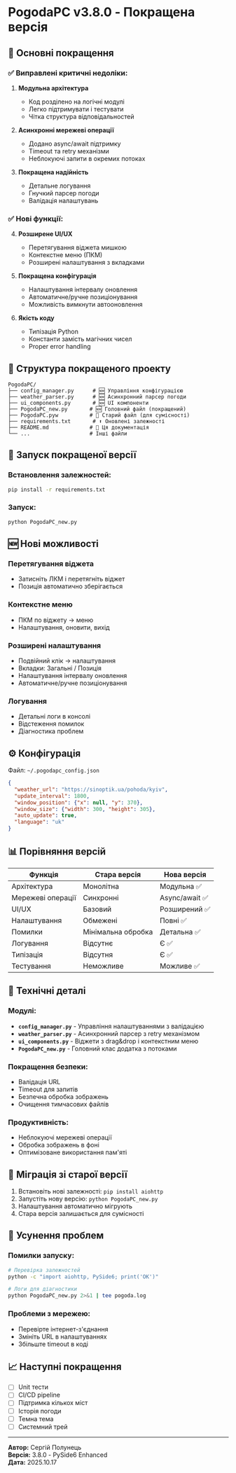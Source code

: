 # PogodaPC v3.8.0 - Покращена версія

## 🎯 Основні покращення

### ✅ **Виправлені критичні недоліки:**

1. **Модульна архітектура**
   - Код розділено на логічні модулі
   - Легко підтримувати і тестувати
   - Чітка структура відповідальностей

2. **Асинхронні мережеві операції**
   - Додано async/await підтримку
   - Timeout та retry механізми
   - Неблокуючі запити в окремих потоках

3. **Покращена надійність**
   - Детальне логування
   - Гнучкий парсер погоди
   - Валідація налаштувань

### ✅ **Нові функції:**

4. **Розширене UI/UX**
   - Перетягування віджета мишкою
   - Контекстне меню (ПКМ)
   - Розширені налаштування з вкладками

5. **Покращена конфігурація**
   - Налаштування інтервалу оновлення
   - Автоматичне/ручне позиціонування
   - Можливість вимкнути автооновлення

6. **Якість коду**
   - Типізація Python
   - Константи замість магічних чисел
   - Proper error handling

## 📁 Структура покращеного проекту

```
PogodaPC/
├── config_manager.py      # 🆕 Управління конфігурацією
├── weather_parser.py      # 🆕 Асинхронний парсер погоди  
├── ui_components.py       # 🆕 UI компоненти
├── PogodaPC_new.py       # 🆕 Головний файл (покращений)
├── PogodaPC.pyw          # 📄 Старий файл (для сумісності)
├── requirements.txt       # ⬆️ Оновлені залежності
├── README.md             # 📖 Ця документація
└── ...                   # Інші файли
```

## 🚀 Запуск покращеної версії

### Встановлення залежностей:
```bash
pip install -r requirements.txt
```

### Запуск:
```bash
python PogodaPC_new.py
```

## 🆕 Нові можливості

### **Перетягування віджета**
- Затисніть ЛКМ і перетягніть віджет
- Позиція автоматично зберігається

### **Контекстне меню**
- ПКМ по віджету → меню
- Налаштування, оновити, вихід

### **Розширені налаштування**
- Подвійний клік → налаштування
- Вкладки: Загальні / Позиція
- Налаштування інтервалу оновлення
- Автоматичне/ручне позиціонування

### **Логування**
- Детальні логи в консолі
- Відстеження помилок
- Діагностика проблем

## ⚙️ Конфігурація

Файл: `~/.pogodapc_config.json`

```json
{
  "weather_url": "https://sinoptik.ua/pohoda/kyiv",
  "update_interval": 1800,
  "window_position": {"x": null, "y": 370},
  "window_size": {"width": 300, "height": 305},
  "auto_update": true,
  "language": "uk"
}
```

## 📊 Порівняння версій

| Функція | Стара версія | Нова версія |
|---------|-------------|-------------|
| Архітектура | Монолітна | Модульна ✅ |
| Мережеві операції | Синхронні | Async/await ✅ |
| UI/UX | Базовий | Розширений ✅ |
| Налаштування | Обмежені | Повні ✅ |
| Помилки | Мінімальна обробка | Детальна ✅ |
| Логування | Відсутнє | Є ✅ |
| Типізація | Відсутня | Є ✅ |
| Тестування | Неможливе | Можливе ✅ |

## 🔧 Технічні деталі

### **Модулі:**

- **`config_manager.py`** - Управління налаштуваннями з валідацією
- **`weather_parser.py`** - Асинхронний парсер з retry механізмом  
- **`ui_components.py`** - Віджети з drag&drop і контекстним меню
- **`PogodaPC_new.py`** - Головний клас додатка з потоками

### **Покращення безпеки:**
- Валідація URL
- Timeout для запитів
- Безпечна обробка зображень
- Очищення тимчасових файлів

### **Продуктивність:**
- Неблокуючі мережеві операції
- Обробка зображень в фоні
- Оптимізоване використання пам'яті

## 🚨 Міграція зі старої версії

1. Встановіть нові залежності: `pip install aiohttp`
2. Запустіть нову версію: `python PogodaPC_new.py`
3. Налаштування автоматично мігрують
4. Стара версія залишається для сумісності

## 🐛 Усунення проблем

### Помилки запуску:
```bash
# Перевірка залежностей
python -c "import aiohttp, PySide6; print('OK')"

# Логи для діагностики
python PogodaPC_new.py 2>&1 | tee pogoda.log
```

### Проблеми з мережею:
- Перевірте інтернет-з'єднання
- Змініть URL в налаштуваннях
- Збільште timeout в коді

## 📈 Наступні покращення

- [ ] Unit тести
- [ ] CI/CD pipeline  
- [ ] Підтримка кількох міст
- [ ] Історія погоди
- [ ] Темна тема
- [ ] Системний трей

---

**Автор:** Сергій Полунець  
**Версія:** 3.8.0 - PySide6 Enhanced  
**Дата:** 2025.10.17